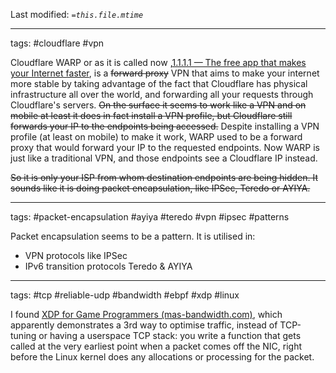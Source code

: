Last modified: *`=this.file.mtime`*

---
tags: #cloudflare #vpn

 Cloudflare WARP or as it is called now ,[1.1.1.1 — The free app that makes your Internet faster](https://one.one.one.one/), is a ~~forward proxy~~ VPN that aims to make your internet more stable by taking advantage of the fact that Cloudflare has physical infrastructure all over the world, and forwarding all your requests through Cloudflare's servers. ~~On the surface it seems to work like a VPN and on mobile at least it does in fact install a VPN profile, but Cloudflare still forwards your IP to the endpoints being accessed.~~ Despite installing a VPN profile (at least on mobile) to make it work, WARP used to be a forward proxy that would forward your IP to the requested endpoints. Now WARP is just like a traditional VPN, and those endpoints see a Cloudflare IP instead.
 
 ~~So it is only your ISP from whom destination endpoints are being hidden. It sounds like it is doing packet encapsulation, like IPSec, Teredo or AYIYA.~~

---
tags: #packet-encapsulation #ayiya #teredo #vpn #ipsec #patterns

Packet encapsulation seems to be a pattern. It is utilised in:
- VPN protocols like IPSec
- IPv6 transition protocols Teredo & AYIYA

---
tags: #tcp #reliable-udp #bandwidth #ebpf #xdp #linux

I found [XDP for Game Programmers (mas-bandwidth.com)](https://mas-bandwidth.com/xdp-for-game-programmers/), which apparently demonstrates a 3rd way to optimise traffic, instead of TCP-tuning or having a userspace TCP stack: you write a function that gets called at the very earliest point when a packet comes off the NIC, right before the Linux kernel does any allocations or processing for the packet.

